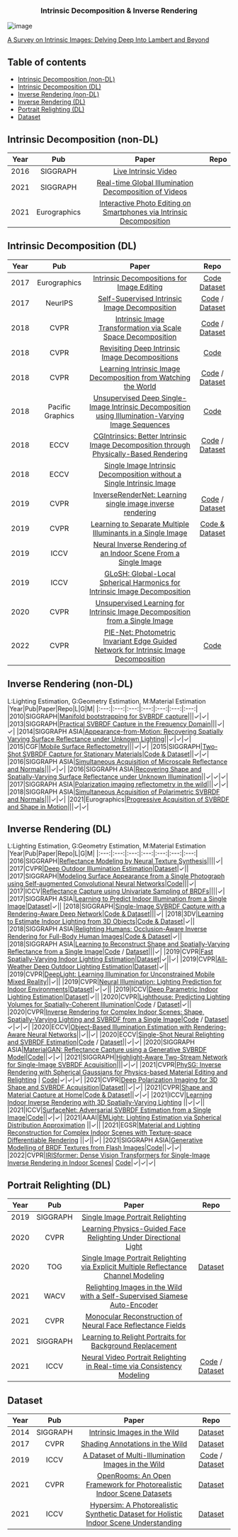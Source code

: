 <!--A curated list of resources for Image and Video Deblurring-->
<!-- PROJECT LOGO -->
<p align="center">
  <h3 align="center">Intrinsic Decomposition & Inverse Rendering</h3>
</p>

![image](https://user-images.githubusercontent.com/16313809/154192348-ed0b7513-edb1-479b-bf98-c9eb1ce5fbba.png)

[A Survey on Intrinsic Images: Delving Deep Into Lambert and Beyond](https://arxiv.org/abs/2112.03842)

## Table of contents

- [Intrinsic Decomposition (non-DL)](#intrinsic-decomposition-non-dl)
- [Intrinsic Decomposition (DL)](#intrinsic-decomposition-dl)
- [Inverse Rendering (non-DL)](#inverse-rendering-non-dl)
- [Inverse Rendering (DL)](#inverse-rendering-dl)
- [Portrait Relighting (DL)](#portrait-relighting-dl)
- [Dataset](#dataset)

## Intrinsic Decomposition (non-DL)
|Year|Pub|Paper|Repo|
|:---:|:---:|:---:|:---:|
|2016|SIGGRAPH|[Live Intrinsic Video](https://gvv.mpi-inf.mpg.de/projects/LiveIntrinsicVideo/)||
|2021|SIGGRAPH|[Real-time Global Illumination Decomposition of Videos](https://zollhoefer.com/papers/arXiv19_GD/page.html)||
|2021|Eurographics|[Interactive Photo Editing on Smartphones via Intrinsic Decomposition](https://mdvmp.hpi3d.de/ipesid/other/ipesid_eg2021_main_compressed.pdf)||

## Intrinsic Decomposition (DL)
|Year|Pub|Paper|Repo|
|:---:|:---:|:---:|:---:|
|2017|Eurographics|[Intrinsic Decompositions for Image Editing](https://perso.liris.cnrs.fr/nicolas.bonneel/intrinsicstar/)|[Code](https://perso.liris.cnrs.fr/nicolas.bonneel/intrinsicstar/supp_materials/code/) [Dataset](https://perso.liris.cnrs.fr/nicolas.bonneel/intrinsicstar/ground_truth/)|
|2017|NeurIPS|[Self-Supervised Intrinsic Image Decomposition](http://rin.csail.mit.edu/)|[Code](https://github.com/JannerM/intrinsics-network) / [Dataset](https://www.shapenet.org/)|
|2018|CVPR|[Intrinsic Image Transformation via Scale Space Decomposition](http://rin.csail.mit.edu/)|[Code](https://github.com/liygcheng/PyrResNet) / [Dataset](http://sintel.is.tue.mpg.de/)|
|2018|CVPR|[Revisiting Deep Intrinsic Image Decompositions](https://arxiv.org/abs/1701.02965)|[Code](https://github.com/fqnchina/IntrinsicImage)|
|2018|CVPR|[Learning Intrinsic Image Decomposition from Watching the World](https://research.cs.cornell.edu/bigtime/)|[Code](https://github.com/zhengqili/unsupervised-learning-intrinsic-images) / [Dataset](https://research.cs.cornell.edu/bigtime/)|
|2018|Pacific Graphics|[Unsupervised Deep Single-Image Intrinsic Decomposition using Illumination-Varying Image Sequences](https://arxiv.org/abs/1803.00805)|[Code](https://github.com/kvanhoey/UnsupervisedIntrinsicDecomposition)|
|2018|ECCV|[CGIntrinsics: Better Intrinsic Image Decomposition through Physically-Based Rendering](https://research.cs.cornell.edu/cgintrinsics/)|[Code](https://github.com/zhengqili/CGIntrinsics) / [Dataset](https://research.cs.cornell.edu/cgintrinsics/)|
|2018|ECCV|[Single Image Intrinsic Decomposition without a Single Intrinsic Image](https://openaccess.thecvf.com/content_ECCV_2018/html/Wei-Chiu_Single_Image_Intrinsic_ECCV_2018_paper.html)||
|2019|CVPR|[InverseRenderNet: Learning single image inverse rendering](https://arxiv.org/abs/1811.12328)|[Code](https://github.com/YeeU/InverseRenderNet) / [Dataset](http://opensurfaces.cs.cornell.edu/publications/intrinsic/)|
|2019|CVPR|[Learning to Separate Multiple Illuminants in a Single Image](https://huizhuo1987.github.io/learningIllum.html)|[Code & Dataset](https://github.com/huizhuo1987/DeepLightSep)|
|2019|ICCV|[Neural Inverse Rendering of an Indoor Scene From a Single Image](https://senguptaumd.github.io/Neural-Inverse-Rendering/)||
|2019|ICCV|[GLoSH: Global-Local Spherical Harmonics for Intrinsic Image Decomposition](https://openaccess.thecvf.com/content_ICCV_2019/html/Zhou_GLoSH_Global-Local_Spherical_Harmonics_for_Intrinsic_Image_Decomposition_ICCV_2019_paper.html)||
|2020|CVPR|[Unsupervised Learning for Intrinsic Image Decomposition from a Single Image](https://arxiv.org/abs/1911.09930)||
|2022|CVPR|[PIE-Net: Photometric Invariant Edge Guided Network for Intrinsic Image Decomposition](https://openaccess.thecvf.com/content/CVPR2022/papers/Das_PIE-Net_Photometric_Invariant_Edge_Guided_Network_for_Intrinsic_Image_Decomposition_CVPR_2022_paper.pdf)|[Code](https://github.com/Morpheus3000/PIE-Net)|

## Inverse Rendering (non-DL)
L:Lighting Estimation, G:Geometry Estimation, M:Material Estimation
|Year|Pub|Paper|Repo|L|G|M|
|:---:|:---:|:---:|:---:|:---:|:---:|:---:|
|2010|SIGGRAPH|[Manifold bootstrapping for SVBRDF capture](https://dl.acm.org/doi/10.1145/1833349.1778835)|||&#10003;|&#10003;|
|2013|SIGGRAPH|[Practical SVBRDF Capture in the Frequency Domain](https://dl.acm.org/doi/10.1145/2461912.2461978)|||&#10003;|&#10003;|
|2014|SIGGRAPH ASIA|[Appearance-from-Motion: Recovering Spatially Varying Surface Reflectance under Unknown Lighting](http://yuedong.shading.me/project/afm/afm.htm)||&#10003;|&#10003;|&#10003;|
|2015|CGF|[Mobile Surface Reflectometry](https://wp.doc.ic.ac.uk/rgi/project/mobile-surface-reflectometry/)|||&#10003;|&#10003;|
|2015|SIGGRAPH|[Two-Shot SVBRDF Capture for Stationary Materials](https://dl.acm.org/doi/10.1145/2766967)|[Code & Dataset](https://mediatech.aalto.fi/publications/graphics/TwoShotSVBRDF/)||&#10003;|&#10003;|
|2016|SIGGRAPH ASIA|[Simultaneous Acquisition of Microscale Reflectance and Normals](http://vclab.kaist.ac.kr/siggraphasia2016p2/index.html)|||&#10003;|&#10003;|
|2016|SIGGRAPH ASIA|[Recovering Shape and Spatially-Varying Surface Reflectance under Unknown Illumination](https://www.cs.wm.edu/~ppeers/publications/Xia2016RSS/Xia_SIGGRAPHAsia2016.pdf)||&#10003;|&#10003;|&#10003;|
|2017|SIGGRAPH ASIA|[Polarization imaging reflectometry in the wild](https://wp.doc.ic.ac.uk/rgi/project/polarization-imaging-reflectometry-in-the-wild/)|||&#10003;|&#10003;|
|2018|SIGGRAPH ASIA|[Simultaneous Acquisition of Polarimetric SVBRDF and Normals](http://vclab.kaist.ac.kr/siggraphasia2018p2/index.html)|||&#10003;|&#10003;|
|2021|Eurographics|[Progressive Acquisition of SVBRDF and Shape in Motion](http://vclab.kaist.ac.kr/cgf2020/index.html)|||&#10003;|&#10003;|

## Inverse Rendering (DL)
L:Lighting Estimation, G:Geometry Estimation, M:Material Estimation
|Year|Pub|Paper|Repo|L|G|M|
|:---:|:---:|:---:|:---:|:---:|:---:|:---:|
|2016|SIGGRAPH|[Reflectance Modeling by Neural Texture Synthesis](https://mediatech.aalto.fi/publications/graphics/NeuralSVBRDF/)||||&#10003;|
|2017|CVPR|[Deep Outdoor Illumination Estimation](https://arxiv.org/abs/1611.06403)|[Dataset](https://vision.cs.princeton.edu/projects/2012/SUN360/data/)|&#10003;||
|2017|SIGGRAPH|[Modeling Surface Appearance from a Single Photograph using Self-augmented Convolutional Neural Networks](https://arxiv.org/abs/1809.00886)|[Code](https://github.com/msraig/self-augmented-net)|||&#10003;|
|2017|ICCV|[Reflectance Capture using Univariate Sampling of BRDFs](https://openaccess.thecvf.com/content_iccv_2017/html/Hui_Reflectance_Capture_Using_ICCV_2017_paper.html)||||&#10003;|
|2017|SIGGRAPH ASIA|[Learning to Predict Indoor Illumination from a Single Image](https://arxiv.org/abs/1704.00090)|[Dataset](http://indoor.hdrdb.com/)|&#10003;||
|2018|SIGGRAPH|[Single-Image SVBRDF Capture with a Rendering-Aware Deep Network](https://arxiv.org/abs/1810.09718)|[Code & Dataset](https://repo-sam.inria.fr/fungraph/deep-materials/)|||&#10003;|
|2018|3DV|[Learning to Estimate Indoor Lighting from 3D Objects](https://arxiv.org/abs/1806.03994)|[Code & Dataset](https://github.com/weberhen/learning_indoor_lighting)|&#10003;||
|2018|SIGGRAPH ASIA|[Relighting Humans: Occlusion-Aware Inverse Rendering for Full-Body Human Images](http://kanamori.cs.tsukuba.ac.jp/projects/relighting_human/)|[Code & Dataset](http://kanamori.cs.tsukuba.ac.jp/projects/relighting_human/)|&#10003;||
|2018|SIGGRAPH ASIA|[Learning to Reconstruct Shape and Spatially-Varying Reflectance from a Single Image](https://cseweb.ucsd.edu/~viscomp/projects/SIGA18ShapeSVBRDF/)|[Code](https://github.com/lzqsd/SingleImageShapeAndSVBRDF) / [Dataset](https://cseweb.ucsd.edu/~viscomp/projects/SIGA18ShapeSVBRDF/)|||&#10003;|
|2019|CVPR|[Fast Spatially-Varying Indoor Lighting Estimation](https://arxiv.org/abs/1906.03799)|[Dataset](https://lvsn.github.io/fastindoorlight/)|&#10003;||&#10003;|
|2019|CVPR|[All-Weather Deep Outdoor Lighting Estimation](https://lvsn.github.io/allweather/)|[Dataset](http://outdoor.hdrdb.com/)|&#10003;||
|2019|CVPR|[DeepLight: Learning Illumination for Unconstrained Mobile Mixed Reality](https://arxiv.org/abs/1904.01175)||&#10003;||
|2019|CVPR|[Neural Illumination: Lighting Prediction for Indoor Environments](https://illumination.cs.princeton.edu/)|[Dataset](https://niessner.github.io/Matterport/)|&#10003;|&#10003;||
|2019|ICCV|[Deep Parametric Indoor Lighting Estimation](https://lvsn.github.io/deepparametric/)|[Dataset](https://lvsn.github.io/deepparametric/)|&#10003;||
|2020|CVPR|[Lighthouse: Predicting Lighting Volumes for Spatially-Coherent Illumination](https://people.eecs.berkeley.edu/~pratul/lighthouse/)|[Code](https://github.com/pratulsrinivasan/lighthouse) / [Dataset](https://interiornet.org/)|&#10003;||
|2020|CVPR|[Inverse Rendering for Complex Indoor Scenes: Shape, Spatially-Varying Lighting and SVBRDF from a Single Image](http://cseweb.ucsd.edu/~viscomp/projects/CVPR20InverseIndoor/)|[Code](https://github.com/lzqsd/InverseRenderingOfIndoorScene) / [Dataset](https://ucsd-openrooms.github.io/)|&#10003;|&#10003;|&#10003;|
|2020|ECCV|[Object-Based Illumination Estimation with Rendering-Aware Neural Networks](https://www.ecva.net/papers/eccv_2020/papers_ECCV/papers/123600375.pdf)||&#10003;||&#10003;|
|2020|ECCV|[Single-Shot Neural Relighting and SVBRDF Estimation](https://cseweb.ucsd.edu/~viscomp/projects/ECCV20NeuralRelighting/)|[Code](https://github.com/ssangx/NeuralRelighting) / [Dataset](https://cseweb.ucsd.edu/~viscomp/projects/ECCV20NeuralRelighting/)||&#10003;|&#10003;|
|2020|SIGGRAPH ASIA|[MaterialGAN: Reflectance Capture using a Generative SVBRDF Model](https://shuangz.com/projects/materialgan-sa20/)|[Code](https://github.com/tflsguoyu/materialgan)||&#10003;|&#10003;|
|2021|SIGGRAPH|[Highlight-Aware Two-Stream Network for Single-Image SVBRDF Acquisition](https://sites.cs.ucsb.edu/~lingqi/publications/paper_highlight.pdf)|||&#10003;|&#10003;|
|2021|CVPR|[PhySG: Inverse Rendering with Spherical Gaussians for Physics-based Material Editing and Relighting](https://kai-46.github.io/PhySG-website/) | [Code](https://github.com/Kai-46/PhySG)|&#10003;|&#10003;|&#10003;|
|2021|CVPR|[Deep Polarization Imaging for 3D Shape and SVBRDF Acquisition](https://wp.doc.ic.ac.uk/rgi/project/deep-polarization-3d-imaging/)|[Dataset](https://imperialcollegelondon.app.box.com/s/bbn3t18xostco6rjzr9l7754jb2d22qi)||&#10003;|&#10003;|
|2021|CVPR|[Shape and Material Capture at Home](https://openaccess.thecvf.com/content/CVPR2021/html/Lichy_Shape_and_Material_Capture_at_Home_CVPR_2021_paper.html)|[Code & Dataset](https://github.com/dlichy/ShapeAndMaterial)||&#10003;|&#10003;|
|2021|ICCV|[Learning Indoor Inverse Rendering with 3D Spatially-Varying Lighting](https://nv-tlabs.github.io/inverse-rendering-3d-lighting/) ||&#10003;|&#10003;||
|2021|ICCV|[SurfaceNet: Adversarial SVBRDF Estimation from a Single Image](https://openaccess.thecvf.com/content/ICCV2021/html/Vecchio_SurfaceNet_Adversarial_SVBRDF_Estimation_From_a_Single_Image_ICCV_2021_paper.html)|[Code](https://github.com/perceivelab/surfacenet)||&#10003;|&#10003;|
|2021|AAAI|[EMLight: Lighting Estimation via Spherical Distribution Approximation](https://arxiv.org/abs/2012.11116) ||&#10003;||
|2021|EGSR|[Material and Lighting Reconstruction for Complex Indoor Scenes with Texture-space Differentiable Rendering](http://rgl.epfl.ch/publications/NimierDavid2021Material) ||&#10003;||&#10003;|
|2021|SIGGRAPH ASIA|[Generative Modelling of BRDF Textures from Flash Images](https://henzler.github.io/publication/neuralmaterial/)|[Code](https://github.com/henzler/neuralmaterial)||&#10003;|&#10003;|
|2022|CVPR|[IRISformer: Dense Vision Transformers for Single-Image Inverse Rendering in Indoor Scenes](https://arxiv.org/abs/2206.08423)| [Code](https://github.com/ViLab-UCSD/IRISformer)|&#10003;|&#10003;|&#10003;|


## Portrait Relighting (DL)
|Year|Pub|Paper|Repo|
|:---:|:---:|:---:|:---:|
|2019|SIGGRAPH|[Single Image Portrait Relighting](https://arxiv.org/abs/1905.00824)||
|2020|CVPR|[Learning Physics-Guided Face Relighting Under Directional Light](https://openaccess.thecvf.com/content_CVPR_2020/html/Nestmeyer_Learning_Physics-Guided_Face_Relighting_Under_Directional_Light_CVPR_2020_paper.html)||
|2020|TOG|[Single Image Portrait Relighting via Explicit Multiple Reflectance Channel Modeling](https://dl.acm.org/doi/abs/10.1145/3414685.3417824)|[Dataset](https://sireer.github.io/projects/FLM_project/)|
|2021|WACV|[Relighting Images in the Wild with a Self-Supervised Siamese Auto-Encoder](https://openaccess.thecvf.com/content/WACV2021/html/Liu_Relighting_Images_in_the_Wild_With_a_Self-Supervised_Siamese_Auto-Encoder_WACV_2021_paper.html)||
|2021|CVPR|[Monocular Reconstruction of Neural Face Reflectance Fields](https://arxiv.org/abs/2008.10247)||
|2021|SIGGRAPH|[Learning to Relight Portraits for Background Replacement](https://augmentedperception.github.io/total_relighting/)||
|2021|ICCV|[Neural Video Portrait Relighting in Real-time via Consistency Modeling](https://zhanglongwen.com/projects/nvpr/)|[Code](https://github.com/ZoneLikeWonderland/Neural-Video-Portrait-Relighting-in-Real-time-via-Consistency-Modeling) / [Dataset](https://zhanglongwen.com/projects/nvpr/dataset.html)|


## Dataset
|Year|Pub|Paper|Repo|
|:---:|:---:|:---:|:---:|
|2014|SIGGRAPH|[Intrinsic Images in the Wild](http://opensurfaces.cs.cornell.edu/publications/intrinsic/)|[Dataset](http://opensurfaces.cs.cornell.edu/publications/intrinsic/)|
|2017|CVPR|[Shading Annotations in the Wild](http://opensurfaces.cs.cornell.edu/publications/saw/)|[Dataset](http://opensurfaces.cs.cornell.edu/publications/saw/)|
|2019|ICCV|[A Dataset of Multi-Illumination Images in the Wild](https://projects.csail.mit.edu/illumination/)|[Code](https://github.com/lmurmann/multi_illumination) / [Dataset](https://projects.csail.mit.edu/illumination/)|
|2021|CVPR|[OpenRooms: An Open Framework for Photorealistic Indoor Scene Datasets](https://ucsd-openrooms.github.io/)|[Dataset](https://ucsd-openrooms.github.io/)|
|2021|ICCV|[Hypersim: A Photorealistic Synthetic Dataset for Holistic Indoor Scene Understanding](https://arxiv.org/abs/2011.02523)|[Dataset](https://github.com/apple/ml-hypersim)|
 

